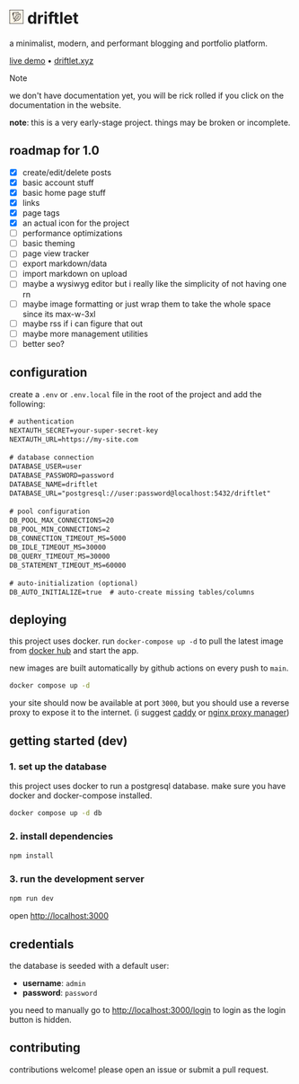  <h1> <img src="./public/logo.png" width="25px" height="25px" /> driftlet</h1>

a minimalist, modern, and performant blogging and portfolio platform.

[live demo](https://ryanaque.com) • [driftlet.xyz](https://driftlet.xyz)

> [!NOTE]
> we don't have documentation yet, you will be rick rolled if you click on the documentation in the website.

**note**: this is a very early-stage project. things may be broken or incomplete.

## roadmap for 1.0

- [x] create/edit/delete posts
- [x] basic account stuff
- [x] basic home page stuff
- [x] links
- [x] page tags
- [x] an actual icon for the project
- [ ] performance optimizations
- [ ] basic theming
- [ ] page view tracker
- [ ] export markdown/data
- [ ] import markdown on upload
- [ ] maybe a wysiwyg editor but i really like the simplicity of not having one rn
- [ ] maybe image formatting or just wrap them to take the whole space since its max-w-3xl
- [ ] maybe rss if i can figure that out
- [ ] maybe more management utilities
- [ ] better seo?

## configuration

create a `.env` or `.env.local` file in the root of the project and add the following:

```env
# authentication
NEXTAUTH_SECRET=your-super-secret-key
NEXTAUTH_URL=https://my-site.com

# database connection
DATABASE_USER=user
DATABASE_PASSWORD=password
DATABASE_NAME=driftlet
DATABASE_URL="postgresql://user:password@localhost:5432/driftlet"

# pool configuration
DB_POOL_MAX_CONNECTIONS=20
DB_POOL_MIN_CONNECTIONS=2
DB_CONNECTION_TIMEOUT_MS=5000
DB_IDLE_TIMEOUT_MS=30000
DB_QUERY_TIMEOUT_MS=30000
DB_STATEMENT_TIMEOUT_MS=60000

# auto-initialization (optional)
DB_AUTO_INITIALIZE=true  # auto-create missing tables/columns
```

## deploying

this project uses docker. run `docker-compose up -d` to pull the latest image from [docker hub](https://hub.docker.com/r/rynmx/driftlet) and start the app.

new images are built automatically by github actions on every push to `main`.

```bash
docker compose up -d
```

your site should now be available at port `3000`, but you should use a reverse proxy to expose it to the internet.
(i suggest [caddy](https://github.com/caddyserver/caddy) or [nginx proxy manager](hhttps://github.com/NginxProxyManager/nginx-proxy-manager))

## getting started (dev)

### 1. set up the database

this project uses docker to run a postgresql database. make sure you have docker and docker-compose installed.

```bash
docker compose up -d db
```

### 2. install dependencies

```bash
npm install
```

### 3. run the development server

```bash
npm run dev
```

open [http://localhost:3000](http://localhost:3000)

## credentials

the database is seeded with a default user:

- **username**: `admin`
- **password**: `password`

you need to manually go to [http://localhost:3000/login](http://localhost:3000/login) to login as the login button is hidden.

## contributing

contributions welcome! please open an issue or submit a pull request.
